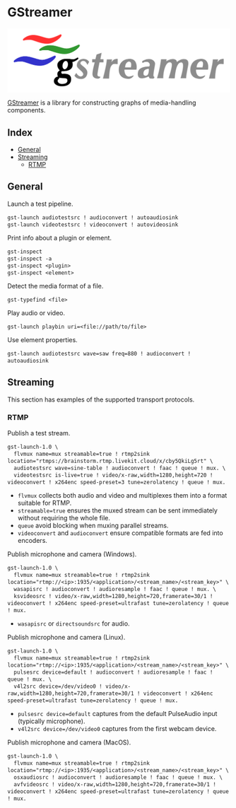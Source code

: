 # GStreamer

<p align="center"><img align="center" src="assets/gstreamer.svg"></p>

[GStreamer](https://gstreamer.freedesktop.org/) is a library for constructing graphs of media-handling components.

## Index

* [General](#general)
* [Streaming](#streaming)
  * [RTMP](#rtmp)

## General

Launch a test pipeline.
```
gst-launch audiotestsrc ! audioconvert ! autoaudiosink
gst-launch videotestsrc ! videoconvert ! autovideosink
```

Print info about a plugin or element.
```
gst-inspect
gst-inspect -a
gst-inspect <plugin>
gst-inspect <element>
```

Detect the media format of a file.
```
gst-typefind <file>
```

Play audio or video.
```
gst-launch playbin uri=<file://path/to/file>
```

Use element properties.
```
gst-launch audiotestsrc wave=saw freq=880 ! audioconvert ! autoaudiosink
```

## Streaming

This section has examples of the supported transport protocols.

### RTMP

Publish a test stream.
```
gst-launch-1.0 \
  flvmux name=mux streamable=true ! rtmp2sink location="rtmps://brainstorm.rtmp.livekit.cloud/x/cby5QkiLg5rt" \
  audiotestsrc wave=sine-table ! audioconvert ! faac ! queue ! mux. \
  videotestsrc is-live=true ! video/x-raw,width=1280,height=720 ! videoconvert ! x264enc speed-preset=3 tune=zerolatency ! queue ! mux.
```
* `flvmux` collects both audio and video and multiplexes them into a format suitable for RTMP.
* `streamable=true` ensures the muxed stream can be sent immediately without requiring the whole file.
* `queue` avoid blocking when muxing parallel streams.
* `videoconvert` and `audioconvert` ensure compatible formats are fed into encoders.

Publish microphone and camera (Windows).
```
gst-launch-1.0 \
  flvmux name=mux streamable=true ! rtmp2sink location="rtmp://<ip>:1935/<application>/<stream_name>/<stream_key>" \
  wasapisrc ! audioconvert ! audioresample ! faac ! queue ! mux. \
  ksvideosrc ! video/x-raw,width=1280,height=720,framerate=30/1 ! videoconvert ! x264enc speed-preset=ultrafast tune=zerolatency ! queue ! mux.
```
* `wasapisrc` or `directsoundsrc` for audio.

Publish microphone and camera (Linux).
```
gst-launch-1.0 \
  flvmux name=mux streamable=true ! rtmp2sink location="rtmp://<ip>:1935/<application>/<stream_name>/<stream_key>" \
  pulsesrc device=default ! audioconvert ! audioresample ! faac ! queue ! mux. \
  v4l2src device=/dev/video0 ! video/x-raw,width=1280,height=720,framerate=30/1 ! videoconvert ! x264enc speed-preset=ultrafast tune=zerolatency ! queue ! mux.
```
* `pulsesrc device=default` captures from the default PulseAudio input (typically microphone).
* `v4l2src device=/dev/video0` captures from the first webcam device.

Publish microphone and camera (MacOS).
```
gst-launch-1.0 \
  flvmux name=mux streamable=true ! rtmp2sink location="rtmp://<ip>:1935/<application>/<stream_name>/<stream_key>" \
  osxaudiosrc ! audioconvert ! audioresample ! faac ! queue ! mux. \
  avfvideosrc ! video/x-raw,width=1280,height=720,framerate=30/1 ! videoconvert ! x264enc speed-preset=ultrafast tune=zerolatency ! queue ! mux.
```
